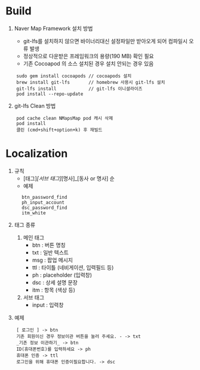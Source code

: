 #  Build

1.  Naver Map Framework 설치 방법 

    - git-lfs를 설치하지 않으면 바이너리대신 설정파일만 받아오게 되어 컴파일시 오류 발생
    - 정상적으로 다운받은 프레임워크의 용량(190 MB) 확인 필요 
    - 기존 Cocoapod 의 소스 설치된 경우 설치 안되는 경우 있음 
    
```
    sudo gem install cocoapods // cocoapods 설치  
    brew install git-lfs       // homebrew 사용시 git-lfs 설치
    git-lfs install            // git-lfs 이니셜라이즈
    pod install --repo-update
```

2.  git-lfs Clean 방법
```
    pod cache clean NMapsMap pod 캐시 삭제
    pod install
    클린 (cmd+shift+option+k) 후 재빌드 
```

# Localization


1.  규칙
    - [태그]_[서브 태그]_[명사]_[동사 or 명사] 순
    - 예제 
```
	  btn_password_find
	  ph_input_account
	  dsc_password_find
	  itm_white
```  


2. 태그 종류
    1. 메인 태그
        -  btn : 버튼 명칭
        -  txt : 일반 텍스트
        -  msg : 팝업 메시지
        -  ttl : 타이틀 (네비게이션, 입력필드 등)
        -  ph : placeholder (입력창)
        -  dsc : 상세 설명 문장
        -  itm : 항목 (색상 등)
    2. 서브 태그
        - input : 입력창
  
    
3.  예제
``` 
    [ 로그인 ] -> btn
    기존 회원이신 경우 정보이관 버튼을 눌러 주세요. - -> txt
    _기존 정보 이관하기_ -> btn
    ID(휴대폰번호)를 입력하세요 -> ph
    휴대폰 인증 -> ttl
    로그인을 위해 휴대폰 인증이필요합니다. -> dsc
``` 